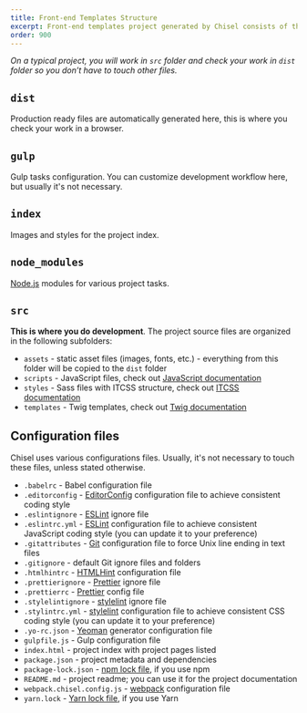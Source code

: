 ```yaml
---
title: Front-end Templates Structure
excerpt: Front-end templates project generated by Chisel consists of the following folders and files
order: 900
---
```


_On a typical project, you will work in `src` folder and check your work in `dist` folder so you don’t have to touch other files._

## `dist`

Production ready files are automatically generated here, this is where you check your work in a browser.

## `gulp`

Gulp tasks configuration. You can customize development workflow here, but usually it's not necessary.

## `index`

Images and styles for the project index.

## `node_modules`

[Node.js](https://nodejs.org/) modules for various project tasks.

## `src`

**This is where you do development**. The project source files are organized in the following subfolders:

- `assets` - static asset files (images, fonts, etc.) - everything from this folder will be copied to the `dist` folder
- `scripts` - JavaScript files, check out [JavaScript documentation](/docs/development/javascript)
- `styles` - Sass files with ITCSS structure, check out [ITCSS documentation](/docs/development/itcss)
- `templates` - Twig templates, check out [Twig documentation](/docs/development/twig)

## Configuration files

Chisel uses various configurations files. Usually, it's not necessary to touch these files, unless stated otherwise.

- `.babelrc` - Babel configuration file
- `.editorconfig` - [EditorConfig](http://editorconfig.org/) configuration file to achieve consistent coding style
- `.eslintignore` - [ESLint](http://eslint.org/) ignore file
- `.eslintrc.yml` - [ESLint](http://eslint.org/) configuration file to achieve consistent JavaScript coding style (you can update it to your preference)
- `.gitattributes` - [Git](http://git-scm.com/) configuration file to force Unix line ending in text files
- `.gitignore` - default Git ignore files and folders
- `.htmlhintrc` - [HTMLHint](https://github.com/yaniswang/HTMLHint) configuration file
- `.prettierignore` - [Prettier](https://prettier.io/) ignore file
- `.prettierrc` - [Prettier](https://prettier.io/) config file
- `.stylelintignore` - [stylelint](http://stylelint.io/) ignore file
- `.stylintrc.yml` - [stylelint](http://stylelint.io/) configuration file to achieve consistent CSS coding style (you can update it to your preference)
- `.yo-rc.json` - [Yeoman](http://yeoman.io/) generator configuration file
- `gulpfile.js` - Gulp configuration file
- `index.html` - project index with project pages listed
- `package.json` - project metadata and dependencies
- `package-lock.json` - [npm lock file](https://docs.npmjs.com/files/package-locks), if you use npm
- `README.md` - project readme; you can use it for the project documentation
- `webpack.chisel.config.js` - [webpack](https://webpack.js.org/) configuration file
- `yarn.lock` - [Yarn lock file](https://yarnpkg.com/lang/en/docs/yarn-lock/), if you use Yarn
